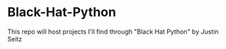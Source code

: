 # Black-Hat-Python
This repo will host projects I'll find through "Black Hat Python" by Justin Seitz
